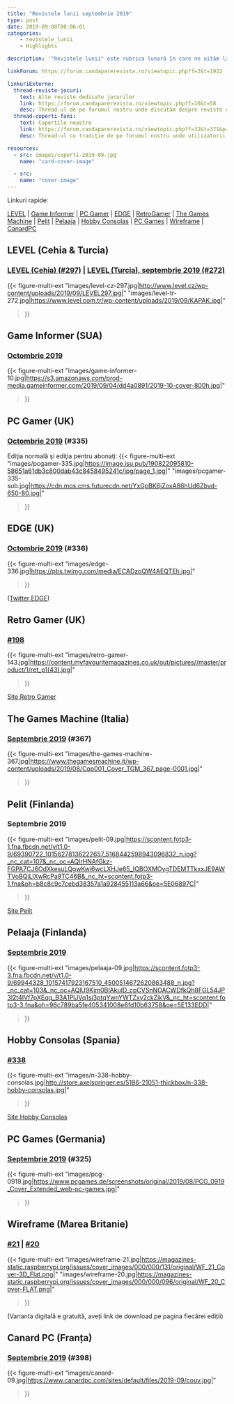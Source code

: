```yaml
---
title: "Revistele lunii septembrie 2019"
type: post
date: 2019-09-08T00:06:01
categories:
    - revistele_lunii
    - Highlights

description: '"Revistele lunii" este rubrica lunară în care ne uităm la chioșcul virtual cu reviste de jocuri din lumea întreagă, cât încă mai există. Avem coperți, cu link către sursă.'

linkForum: https://forum.candaparerevista.ro/viewtopic.php?f=2&t=1922

linkuriExterne:
  thread-reviste-jocuri:
    text: Alte reviste dedicate jocurilor
    link: https://forum.candaparerevista.ro/viewtopic.php?f=16&t=58
    desc: Thread-ul de pe forumul nostru unde discutăm despre reviste de jocuri
  thread-coperti-fani:
    text: Coperțile noastre
    link: https://forum.candaparerevista.ro/viewtopic.php?f=32&t=371&p=7346
    desc: Thread-ul cu tradiție de pe forumul nostru unde utilizatorii își creează propriile coperți de reviste

resources:
  - src: images/coperti-2019-09.jpg
    name: "card-cover-image"

  - src:
    name: "cover-image"
---
```


Linkuri rapide:

[LEVEL](#level-cehia-turcia) | [Game Informer](#game-informer-sua) | [PC Gamer](#pc-gamer-uk) | [EDGE](#edge-uk) | [RetroGamer](#retro-gamer-uk) | [The Games Machine](#the-games-machine-italia) | [Pelit](#pelit-finlanda) | [Pelaaja](#pelaaja-finlanda) | [Hobby Consolas](#hobby-consolas-spania) | [PC Games](#pc-games-germania) | [Wireframe](#wireframe-marea-britanie) | [CanardPC](#canard-pc-franța)

## LEVEL (Cehia & Turcia)

### [LEVEL (Cehia) (#297)](http://www.level.cz/starsi-cisla/level-297/) | [LEVEL (Turcia), septembrie 2019 (#272)](https://www.level.com.tr/haber/genel/level-eylul-272-sayisi-bayilerde.html)

{{< figure-multi-ext
	"images/level-cz-297.jpg|http://www.level.cz/wp-content/uploads/2019/09/LEVEL297.jpg|"
	"images/level-tr-272.jpg|https://www.level.com.tr/wp-content/uploads/2019/09/KAPAK.jpg|"
>}}

## Game Informer (SUA)
### [Octombrie 2019](https://www.gameinformer.com/cover-reveal/2019/09/04/october-cover-revealed-ghost-recon-breakpoint)
{{< figure-multi-ext
	"images/game-informer-10.jpg|https://s3.amazonaws.com/prod-media.gameinformer.com/2019/09/04/dd4a0891/2019-10-cover-800h.jpg|"
>}}

## PC Gamer (UK)
### [Octombrie 2019](https://www.pcgamer.com/uk/pc-gamer-uk-october-issue-humankind/) (#335)

Ediţia normală şi ediţia pentru abonaţi:
{{< figure-multi-ext
	"images/pcgamer-335.jpg|https://image.isu.pub/190822095810-58651a61db3c800dab43c8458495241c/jpg/page_1.jpg|"
	"images/pcgamer-335-sub.jpg|https://cdn.mos.cms.futurecdn.net/YxGpBK6jZoxA86hUd6Zbvd-650-80.jpg|"
>}}

## EDGE (UK)
### [Octombrie 2019](https://www.myfavouritemagazines.co.uk/gaming/edge-magazine-back-issues/edge-october-2019-issue-336/) (#336)
{{< figure-multi-ext
	"images/edge-336.jpg|https://pbs.twimg.com/media/ECADzoQW4AEQTEh.jpg|"
>}}

([Twitter EDGE](https://twitter.com/edgeonline))

## Retro Gamer (UK)
### [#198](https://www.myfavouritemagazines.co.uk/retro-gamer-print-back-issues/retro-gamer-issue-198/)
{{< figure-multi-ext
	"images/retro-gamer-143.jpg|https://content.myfavouritemagazines.co.uk/out/pictures//master/product/1/ret_p1(43).jpg|"
>}}

[Site Retro Gamer](https://www.retrogamer.net/)

## The Games Machine (Italia)
### [Septembrie 2019](https://www.thegamesmachine.it/edicola/139785/tgm-367-settembre-2019/) (#367)
{{< figure-multi-ext
	"images/the-games-machine-367.jpg|https://www.thegamesmachine.it/wp-content/uploads/2019/08/Cop001_Cover_TGM_367_page-0001.jpg|"
>}}

## Pelit (Finlanda)
### Septembrie 2019
{{< figure-multi-ext
	"images/pelit-09.jpg|https://scontent.fotp3-1.fna.fbcdn.net/v/t1.0-9/69390722_10156278136222657_5168442598943096832_n.jpg?_nc_cat=107&_nc_oc=AQlrHNAfGkz-FGPA7CJ6OdXkesuLQgwKwi6wcLXHJe65_IQBOXMOygTDEMTTkxxJE9AWTVoBQjLlXwRcPa9TC46B&_nc_ht=scontent.fotp3-1.fna&oh=b8c8c9c7cebd38357a1a928455113a66&oe=5E06897C|"
>}}

[Site Pelit](https://www.pelit.fi/)

## Pelaaja (Finlanda)
### [Septembrie 2019](https://pelaaja.fi/lehdet/syyskuun-pelaaja-kaupoissa)
{{< figure-multi-ext
	"images/pelaaja-09.jpg|https://scontent.fotp3-3.fna.fbcdn.net/v/t1.0-9/69944328_10157417923167510_4500514672620863488_n.jpg?_nc_cat=103&_nc_oc=AQlU9Kim0BIAkuID_cpCVSnNOACWDfkQh8FGL54JP3l2t4IVf7pXEqq_B3A1PlJVq1sj3ptqYwnYWTZxy2ckZikV&_nc_ht=scontent.fotp3-3.fna&oh=96c789ba5fe405341008e6fd10b63758&oe=5E133EDD|"
>}}

## Hobby Consolas (Spania)
### [#338](http://store.axelspringer.es/n-338-hobby-consolas.html)
{{< figure-multi-ext
	"images/n-338-hobby-consolas.jpg|http://store.axelspringer.es/5186-21051-thickbox/n-338-hobby-consolas.jpg|"
>}}

[Site Hobby Consolas](https://www.hobbyconsolas.com/)

## PC Games (Germania)
### [Septembrie 2019](https://www.pcgames.de/PC-Games-Brands-19921/News/08-19-Borderlands-3-1330142/) (#325)
{{< figure-multi-ext
	"images/pcg-0919.jpg|https://www.pcgames.de/screenshots/original/2019/08/PCG_0919_Cover_Extended_web-pc-games.jpg|"
>}}

## Wireframe (Marea Britanie)
### [#21](https://wireframe.raspberrypi.org/issues/21) | [#20](https://wireframe.raspberrypi.org/issues/20)
{{< figure-multi-ext
	"images/wireframe-21.jpg|https://magazines-static.raspberrypi.org/issues/cover_images/000/000/131/original/WF_21_Cover-3D_Flat.png|"
	"images/wireframe-20.jpg|https://magazines-static.raspberrypi.org/issues/cover_images/000/000/096/original/WF_20_Cover-FLAT.png|"
>}}

(Varianta digitală e gratuită, aveți link de download pe pagina fiecărei ediții)

## Canard PC (Franța)
### [Septembrie 2019](https://www.canardpc.com/numero/398) (#398)
{{< figure-multi-ext
	"images/canard-09.jpg|https://www.canardpc.com/sites/default/files/2019-09/couv.jpg|"
>}}

